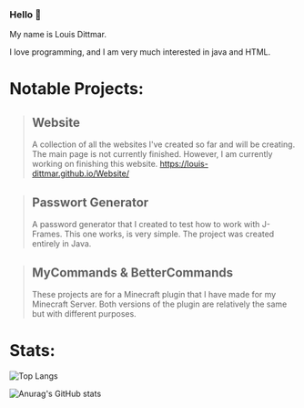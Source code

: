 ### Hello 👋

My name is Louis Dittmar.

I love programming, and I am very much interested in java and HTML.

# Notable Projects:

> ## Website
>A collection of all the websites I've created so far and will be creating. The main page is not currently finished.
> However, I am currently working on finishing this website.
> https://louis-dittmar.github.io/Website/

> ## Passwort Generator
> A password generator that I created to test how to work with J-Frames. This one works, is very simple. The project was
> created entirely in Java.

> ## MyCommands & BetterCommands
>These projects are for a Minecraft plugin that I have made for my Minecraft Server. Both versions of the plugin are
> relatively the same but with different purposes.

# Stats:

![Top Langs](https://github-readme-stats.vercel.app/api/top-langs/?username=Louis-Dittmar&langs_count=12&theme=dark&show_icons=true)

![Anurag's GitHub stats](https://github-readme-stats.vercel.app/api?username=Louis-Dittmart&theme=dark&show_icons=true)
